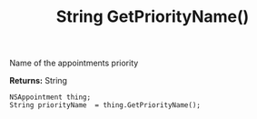 ﻿---
uid: crmscript_ref_NSAppointment_GetPriorityName
title: String GetPriorityName()
intellisense: NSAppointment.GetPriorityName
keywords: NSAppointment, GetPriorityName
so.topic: reference
---

Name of the appointments priority

**Returns:** String


```crmscript
NSAppointment thing;
String priorityName  = thing.GetPriorityName();
```


